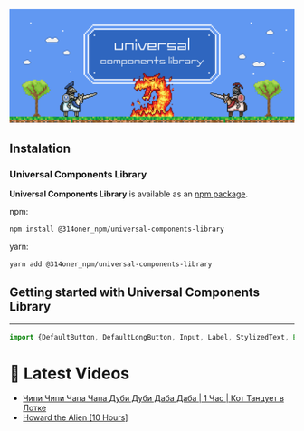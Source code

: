 ![314oner GitHub Banner](./static/img/GitHubHeader.png)

## Instalation 

### Universal Components Library

**Universal Components Library** is available as an [npm package](https://www.npmjs.com/package/@314oner_npm/universal-components-library).

npm:

```bash
npm install @314oner_npm/universal-components-library
```
yarn:

```bash
yarn add @314oner_npm/universal-components-library
```
## Getting started with Universal Components Library
***
```ts
import {DefaultButton, DefaultLongButton, Input, Label, StylizedText, Error} from '@314oner_npm/universal-components-library';
```

# 📩 Latest Videos
<!-- BLOG-POST-LIST:START -->
- [Чипи Чипи Чапа Чапа Дуби Дуби Даба Даба | 1 Час | Кот Танцует в Лотке](https://www.youtube.com/watch?v=rslGMR0sj6w)
- [Howard the Alien [10 Hours]](https://www.youtube.com/watch?v=TRc85qoNo6w)
<!-- BLOG-POST-LIST:END -->